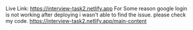 Live Link: https://interview-task2.netlify.app
For Some reason google login is not working after deploying i wasn't able to find the issue. please check my code.
https://interview-task2.netlify.app/main-content
